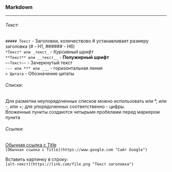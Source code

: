 ### Markdown

---
###### Текст:
`##### Текст` - Заголовки, количествово # устанавливает размеру заголовка (# - H1, ###### - H6)  
`*Текст* или _текст_` - *Курсивный шрифт*  
`**Текст** или __текст__` - **Полужирный шрифт**  
`~~Текст~~` - Зачеркнутый текст  
`--- или *** или ___` - горизонтальная линия  
`> Цитата` - Обозначение цитаты

###### Списки:
Для разметки неупорядоченных списков можно использовать или *, или -, или +; для упорядоченных соответственно - цифры.  
Вложенные пункты создаются четырьмя пробелами перед маркером пункта

###### Ссылки:
[Обычная ссылка с Title](https://www.google.com "Сайт Google")  
`[Обычная ссылка с Title](https://www.google.com "Сайт Google")`

Вставить картинку в строку:  
`[alt-текст](https://link.com/file.png "Текст заголовка")`